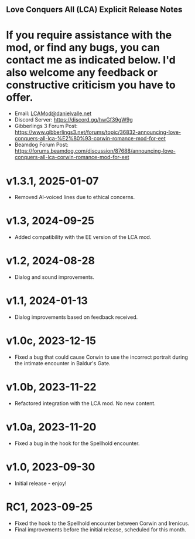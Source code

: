## Love Conquers All (LCA) Explicit Release Notes

# If you require assistance with the mod, or find any bugs, you can contact me as indicated below. I'd also welcome any feedback or constructive criticism you have to offer.
* Email: LCAMod@danielvalle.net
* Discord Server: https://discord.gg/hwGf39gW9g
* Gibberlings 3 Forum Post: https://www.gibberlings3.net/forums/topic/36832-announcing-love-conquers-all-lca-%E2%80%93-corwin-romance-mod-for-eet
* Beamdog Forum Post: https://forums.beamdog.com/discussion/87688/announcing-love-conquers-all-lca-corwin-romance-mod-for-eet

# v1.3.1, 2025-01-07
* Removed AI-voiced lines due to ethical concerns.

# v1.3, 2024-09-25
* Added compatibility with the EE version of the LCA mod.

# v1.2, 2024-08-28
* Dialog and sound improvements.

# v1.1, 2024-01-13
* Dialog improvements based on feedback received.

# v1.0c, 2023-12-15
* Fixed a bug that could cause Corwin to use the incorrect portrait during the intimate encounter in Baldur's Gate.

# v1.0b, 2023-11-22
* Refactored integration with the LCA mod. No new content.

# v1.0a, 2023-11-20
* Fixed a bug in the hook for the Spellhold encounter.

# v1.0, 2023-09-30
* Initial release - enjoy!

# RC1, 2023-09-25
* Fixed the hook to the Spellhold encounter between Corwin and Irenicus.
* Final improvements before the initial release, scheduled for this month.
